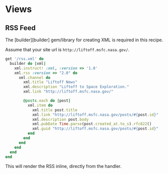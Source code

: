 Views
=====

RSS Feed
--------

The [builder][builder] gem/library for creating XML is required in this recipe.

Assume that your site url is `http://liftoff.msfc.nasa.gov/`.

```ruby
get '/rss.xml' do
  builder do |xml|
    xml.instruct! :xml, :version => '1.0'
    xml.rss :version => "2.0" do
      xml.channel do
        xml.title "Liftoff News"
        xml.description "Liftoff to Space Exploration."
        xml.link "http://liftoff.msfc.nasa.gov/"

        @posts.each do |post|
          xml.item do
            xml.title post.title
            xml.link "http://liftoff.msfc.nasa.gov/posts/#{post.id}"
            xml.description post.body
            xml.pubDate Time.parse(post.created_at.to_s).rfc822()
            xml.guid "http://liftoff.msfc.nasa.gov/posts/#{post.id}"
          end
        end
      end
    end
  end
end
```

This will render the RSS inline, directly from the handler.
